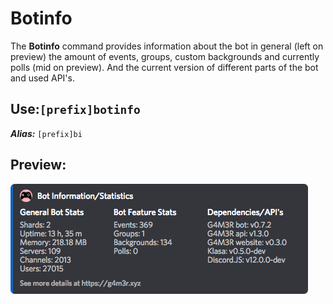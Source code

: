 # Botinfo

The **Botinfo** command provides information about the bot in general \(left on preview\) the amount of events, groups, custom backgrounds and currently polls \(mid on preview\). And the current version of different parts of the bot and used API's.

## Use:`[prefix]botinfo`

_**Alias:**_ `[prefix]bi`

## Preview:

![](../../.gitbook/assets/botinfo.png)


